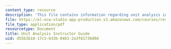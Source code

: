 ```yaml
---
content_type: resource
description: 'This file contains information regarding unit analysis instructor guide. '
file: https://ol-ocw-studio-app-production.s3.amazonaws.com/courses/res-tll-004-stem-concept-videos-fall-2013/d55b3b1817c5633b04b32a3f81736d0d_MITRES_TLL-004F13_UntGuide.pdf
file_type: application/pdf
resourcetype: Document
title: Unit Analysis Instructor Guide
uid: d55b3b18-17c5-633b-04b3-2a3f81736d0d
---
```

